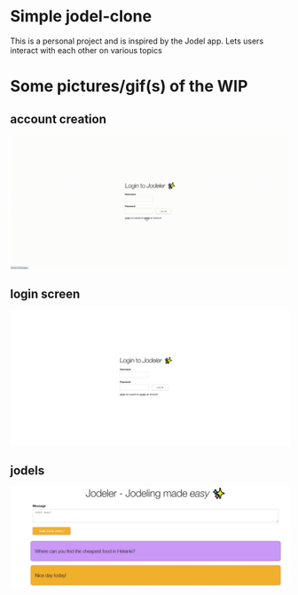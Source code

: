 # Simple jodel-clone

This is a personal project and is inspired by the Jodel app. Lets users interact with each other on various topics

# Some pictures/gif(s) of the WIP

## account creation

![GIF of account creation](./docs/jodelercreate.gif)

## login screen

![Image of the login screen](./docs/wip1.JPG)

## jodels

![Image of the jodels (wip)](./docs/wip2.JPG)
